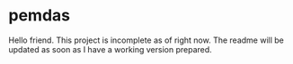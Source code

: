 # pemdas

Hello friend.
This project is incomplete as of right now.
The readme will be updated as soon as I have a working version prepared.
